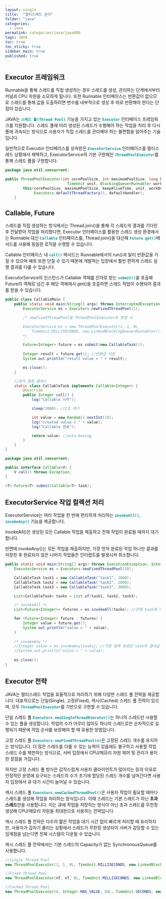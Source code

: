 ```yaml
---
layout: single
title:  "멀티스레드 관리"
folder: "java"
categories:
  - java
permalink: categories/java/java006
tags: JAVA
toc: true
toc_sticky: true
sidebar_main: true
published: true
---
```


## Executor 프레임워크
Runnable을 통해 스레드를 직접 생성하는 경우 스레드를 생성, 관리하는 단계에서부터 커널과 CPU 자원을 소모하게 됩니다. 또한 Runnable 인터페이스는 반환값이 없으므로 스레드를 통해 값을 도출하려면 변수를 내부적으로 생성 후 따로 반환해야 한다는 단점이 있습니다.

JAVA는 <span style="color: rgb(3, 150, 150); font-weight: bold;">`스레드 풀(Thread Pool)`</span> 기능을 가지고 있는 <span style="color: rgb(3, 150, 150); font-weight: bold;">`Executor`</span> 인터페이스 프레임워크를 지원합니다. 스레드 풀에 미리 생성된 스레드가 수행해야 하는 작업을 처리 후 다시 풀에 귀속되는 방식으로 사용자가 직접 스레드를 관리해야 하는 불편함을 덜어주는 기술입니다.

일반적으로 Executor 인터페이스를 상속받은 <span style="color: rgb(3, 150, 150); font-weight: bold;">`ExecutorService`</span> 인터페이스를 멀티스레드 상황에서 채택하고, ExecutorService의 기본 구현체인 <span style="color: rgb(3, 150, 150); font-weight: bold;">`ThreadPoolExecutor`</span>를 통해 스레드 풀을 구현합니다.

```java
package java.util.concurrent;

public ThreadPoolExecutor(int corePoolSize, int maximumPoolSize, long keepAliveTime,
                            TimeUnit unit, BlockingQueue<Runnable> workQueue) {
        this(corePoolSize, maximumPoolSize, keepAliveTime, unit, workQueue,
             Executors.defaultThreadFactory(), defaultHandler);
    }
```

## Callable, Future
스레드를 직접 생성하는 방식에서는 Thread.join()을 통해 각 스레드의 결과를 기다린 후 전달받아 작업을 처리했다면, Executor 인터페이스를 활용한 스레드 생성 환경에서는 Runnable 대신 <span style="color: rgb(3, 150, 150); font-weight: bold;">`Callable`</span> 인터페이스를, Thread.join()을 대신해 <span style="color: rgb(3, 150, 150); font-weight: bold;">`Future.get()`</span>메서드를 사용해 동일한 로직을 수행할 수 있습니다.

Callable 인터페이스 내 <span style="color: rgb(3, 150, 150); font-weight: bold;">`call()`</span> 메서드는 Runnable에서의 run()과 달리 반환값을 가질 수 있으며 예외 또한 던질 수 있기 때문에 개발하는 입장에서 훨씬 편하게 스레드 실행 결과를 다룰 수 있습니다.

ExecutorService의 인스턴스가 Callable 객체를 인자로 받는 <span style="color: rgb(3, 150, 150); font-weight: bold;">`submit()`</span>을 호출해 Future의 객체로 넘긴 후 해당 객체에서 get()을 호출하면 스레드 작업이 수행되어 결과를 받을 수 있습니다.

```java
public class CallableMain {
    public static void main(String[] args) throws InterruptedException, ExecutionException {
        ExecutorService es = Executors.newFixedThreadPool(1);

        /* newFixedThreadPool을 ThreadPoolExecutor로 변경 시

        ExecutorService es = new ThreadPoolExecutor(1, 1, 0L, 
            TimeUnit.MILLISECONDS, new LinkedBlockingQueue<Runnable>());
        */

        Future<Integer> future = es.submit(new CallableTask());
        
        Integer result = future.get(); //반환값 저장
        System.out.println("result value = " + result);

        es.close();
    }

    //정적 중첩 클래스
    static class CallableTask implements Callable<Integer> {
        @Override
        public Integer call() {
            log("Callable 시작");

            sleep(2000); //2초 대기

            int value = new Random().nextInt(10);
            log("created value = " + value);
            log("Callable 완료");

            return value; //auto-boxing
        }
    }
}
```
```java
package java.util.concurrent;

public interface Callable<V> {
    V call() throws Exception;
}

<T> Future<T> submit(Callable<T> task);
```

## ExecutorService 작업 컬렉션 처리
ExecutorService는 여러 작업을 한 번에 편리하게 처리하는 <span style="color: rgb(3, 150, 150); font-weight: bold;">`invokeAll()`</span>, <span style="color: rgb(3, 150, 150); font-weight: bold;">`invokeAny()`</span> 기능을 제공합니다.

invokeAll()은 생성된 모든 Callable 작업을 제출하고 전체 작업이 완료될 때까지 대기합니다.

반면에 invokeAny()는 모든 작업을 제출하지만, 가장 먼저 완료된 작업 하나만 결과를 저장한 후 완료되지 않은 나머지 작업들은 인터럽트를 발생시켜 취소합니다.

```java
public static void main(String[] args) throws ExecutionException, InterruptedException {
    ExecutorService es = Executors.newFixedThreadPool(10);

    CallableTask task1 = new CallableTask("task1", 1000);
    CallableTask task2 = new CallableTask("task2", 2000);
    CallableTask task3 = new CallableTask("task3", 3000);

    List<CallableTask> tasks = List.of(task1, task2, task3);

    /* invokeAll */
    List<Future<Integer>> futures = es.invokeAll(tasks); //전체 task에 대한 결과값 전부 저장

    for (Future<Integer> future : futures) {
        Integer value = future.get();
        System.out.println("value = " + value);
    }
    
    /* invokeAny */
    //Integer value = es.invokeAny(tasks); //가장 일찍 완료된 task의 결과값 하나만 저장
    //System.out.println("value = " + value);
   
    es.close();
}
```

## Executor 전략
JAVA는 멀티스레드 작업을 효율적으로 처리하기 위해 다양한 스레드 풀 전략을 제공합니다. 대표적으로는 단일(Single), 고정(Fixed), 캐시(Cached) 스레드 풀 전략이 있으며, 모두 <span style="color: rgb(3, 150, 150); font-weight: bold;">`ThreadPoolExecutor`</span>를 기반으로 구현할 수 있습니다.

단일 스레드 풀 <span style="color: rgb(3, 150, 150); font-weight: bold;">`Executors.newSingleThreadExecutor()`</span>는 하나의 스레드만 사용할 수 있는 풀을 생성합니다. 작업의 수가 아무리 많아도 하나의 스레드로만 순차적으로 실행되기 때문에 작업 순서를 보장해야 할 때 유용한 방법입니다.

고정 스레드 풀 <span style="color: rgb(3, 150, 150); font-weight: bold;">`Executors.newFixedThreadPool(n)`</span>은 고정된 스레드 개수를 유지하는 방식입니다. 더 많은 스레드를 다룰 수 있는 능력이 있음에도 불구하고 사용할 작업 스레드 수를 제한하는 방식으로, 서버 입장에서 CPU/메모리 자원 제어 및 관리가 용이한 장점을 가집니다.

하지만 고정 스레드 풀 방식은 갑작스럽게 사용자 클라이언트가 많아지는 등의 이유로 안정적인 운영에 요구되는 스레드의 수가 초기에 할당된 스레드 개수를 넘어간다면 사용자 입장에서 큐 대기 시간이 늘어날 수 있습니다.

캐시 스레드 풀 <span style="color: rgb(3, 150, 150); font-weight: bold;">`Executors.newCachedThreadPool()`</span>은 사용자 작업이 필요할 때마다 스레드를 생성해 작업을 처리하는 방식입니다. 이때 스레드는 기본 스레드가 아닌 **초과 스레드**만을 사용합니다. 이는 큐에 작업을 저장하는 방식이 아닌 초과 스레드를 무한정 생성해 CPU/메모리 자원을 최대한으로 사용하는 전략입니다.

캐시 스레드 풀 전략은 다수의 짧은 작업을 대기 시간 없이 빠르게 처리할 때 유리하지만, 사용자가 갑자기 몰리는 상황에서 스레드가 무한정 생성되어 서버가 감당할 수 있는 임계점을 넘는다면 전체 시스템이 다운될 수 있습니다.

캐시 스레드 풀 전략에서는 기본 스레드의 Capacity가 없는 SynchronousQueue를 사용합니다.

```java
//Single Thread Pool
new ThreadPoolExecutor(1, 1, 0L, TimeUnit.MILLISECONDS, new LinkedBlockingQueue<Runnable>());

//Fixed Thread Pool
new ThreadPoolExecutor(nT, nT, 0L, TimeUnit.MILLISECONDS, new LinkedBlockingQueue<Runnable>());

//Cached Thread Pool
new ThreadPoolExecutor(0, Integer.MAX_VALUE, 60L, TimeUnit.SECONDS, new SynchronousQueue<Runnable>());
```